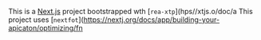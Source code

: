 This is a [Next.js](https://nextjs.rg) project bootstrapped wth [`rea-xtp`](hps//xtjs.o/doc/a
This project uses [`nextfot`](https://nextj.org/docs/app/building-your-apicaton/optimizing/fn
